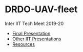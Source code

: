 # DRDO-UAV-fleet
Inter IIT Tech Meet 2019-20

- [Final Presentation](https://docs.google.com/presentation/d/1VXss9FI9X5OXgpIs4dTxwLeMF_purfH1tCDEIHGUeR8/edit?usp=sharing)
- [Other IIT Presentations](https://drive.google.com/open?id=14BElFB8vRdJGAHa0TcPlSvHnuTysff04)
- [Resources](Resources.md)

